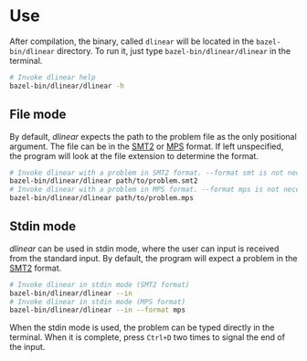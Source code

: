 # Use

After compilation, the binary, called `dlinear` will be located in the `bazel-bin/dlinear` directory.
To run it, just type `bazel-bin/dlinear/dlinear` in the terminal.

```bash
# Invoke dlinear help
bazel-bin/dlinear/dlinear -h
```

## File mode

By default, _dlinear_ expects the path to the problem file as the only positional argument.
The file can be in the [SMT2](https://smtlib.cs.uiowa.edu/language.shtml) or [MPS](<https://en.wikipedia.org/wiki/MPS_(format)>) format.
If left unspecified, the program will look at the file extension to determine the format.

```bash
# Invoke dlinear with a problem in SMT2 format. --format smt is not necessary
bazel-bin/dlinear/dlinear path/to/problem.smt2
# Invoke dlinear with a problem in MPS format. --format mps is not necessary
bazel-bin/dlinear/dlinear path/to/problem.mps
```

## Stdin mode

_dlinear_ can be used in stdin mode, where the user can input is received from the standard input.
By default, the program will expect a problem in the [SMT2](https://smtlib.cs.uiowa.edu/language.shtml) format.

```bash
# Invoke dlinear in stdin mode (SMT2 format)
bazel-bin/dlinear/dlinear --in
# Invoke dlinear in stdin mode (MPS format)
bazel-bin/dlinear/dlinear --in --format mps
```

When the stdin mode is used, the problem can be typed directly in the terminal.
When it is complete, press `Ctrl+D` two times to signal the end of the input.
